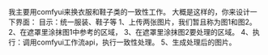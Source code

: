 我主要用comfyui来换衣服和鞋子类的一致性工作。
大概是这样的，你来设计一下界面：
目示：统一服装、鞋子等
1、上传两张图片，我们暂且称为图1和图2。
2、在遮罩里涂抹图1中参考的区域，
3、在遮罩里涂抹图2要处理的区域。
4、执行：调用comfyui工作流api，执行一致性处理。
5、生成处理后的图片。
